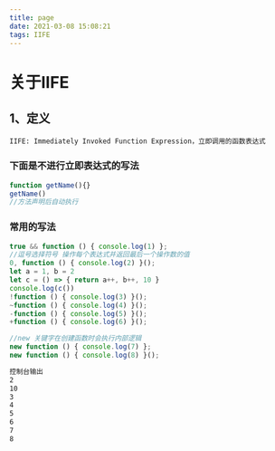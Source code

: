 ```yaml
---
title: page
date: 2021-03-08 15:08:21
tags: IIFE
---
```

# 关于IIFE

## 1、定义
``` text
IIFE: Immediately Invoked Function Expression，立即调用的函数表达式
```
### 下面是不进行立即表达式的写法

```javascript
function getName(){}
getName()
//方法声明后自动执行
```
### 常用的写法
```javascript
true && function () { console.log(1) };
//逗号选择符号 操作每个表达式并返回最后一个操作数的值
0, function () { console.log(2) }();
let a = 1, b = 2
let c = () => { return a++, b++, 10 }
console.log(c())
!function () { console.log(3) }();
~function () { console.log(4) }();
-function () { console.log(5) }();
+function () { console.log(6) }();

//new 关键字在创建函数时会执行内部逻辑
new function () { console.log(7) };
new function () { console.log(8) }();
```
``` bash
控制台输出
2
10
3
4
5
6
7
8
```



